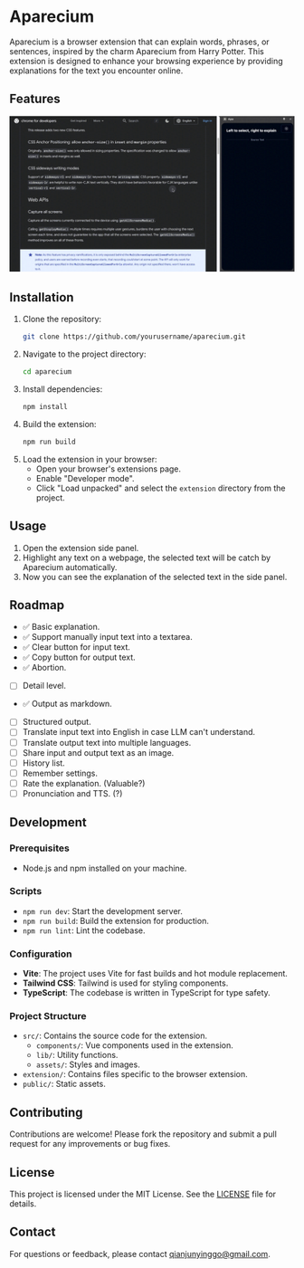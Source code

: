# Aparecium

Aparecium is a browser extension that can explain words, phrases, or sentences, inspired by the charm Aparecium from Harry Potter. This extension is designed to enhance your browsing experience by providing explanations for the text you encounter online.

## Features

[![](./assets/apa.gif)]()

## Installation

1. Clone the repository:
   ```bash
   git clone https://github.com/yourusername/aparecium.git
   ```
2. Navigate to the project directory:
   ```bash
   cd aparecium
   ```
3. Install dependencies:
   ```bash
   npm install
   ```
4. Build the extension:
   ```bash
   npm run build
   ```
5. Load the extension in your browser:
   - Open your browser's extensions page.
   - Enable "Developer mode".
   - Click "Load unpacked" and select the `extension` directory from the project.

## Usage

1. Open the extension side panel.
2. Highlight any text on a webpage, the selected text will be catch by Aparecium automatically.
3. Now you can see the explanation of the selected text in the side panel.

## Roadmap

- ✅ Basic explanation.
- ✅ Support manually input text into a textarea.
- ✅ Clear button for input text.
- ✅ Copy button for output text.
- ✅ Abortion.
- [ ] Detail level.
- ✅ Output as markdown.
- [ ] Structured output.
- [ ] Translate input text into English in case LLM can't understand.
- [ ] Translate output text into multiple languages.
- [ ] Share input and output text as an image.
- [ ] History list.
- [ ] Remember settings.
- [ ] Rate the explanation. (Valuable?)
- [ ] Pronunciation and TTS. (?)

## Development

### Prerequisites

- Node.js and npm installed on your machine.

### Scripts

- `npm run dev`: Start the development server.
- `npm run build`: Build the extension for production.
- `npm run lint`: Lint the codebase.

### Configuration

- **Vite**: The project uses Vite for fast builds and hot module replacement.
- **Tailwind CSS**: Tailwind is used for styling components.
- **TypeScript**: The codebase is written in TypeScript for type safety.

### Project Structure

- `src/`: Contains the source code for the extension.
  - `components/`: Vue components used in the extension.
  - `lib/`: Utility functions.
  - `assets/`: Styles and images.
- `extension/`: Contains files specific to the browser extension.
- `public/`: Static assets.

## Contributing

Contributions are welcome! Please fork the repository and submit a pull request for any improvements or bug fixes.

## License

This project is licensed under the MIT License. See the [LICENSE](./LICENSE) file for details.

## Contact

For questions or feedback, please contact [qianjunyinggo@gmail.com](mailto:qianjunyinggo@gmail.com).
